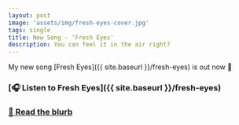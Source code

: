 ```yaml
---
layout: post
image: 'assets/img/fresh-eyes-cover.jpg'
tags: single
title: New Song - 'Fresh Eyes'
description: You can feel it in the air right?
---
```


My new song [Fresh Eyes]({{ site.baseurl }}/fresh-eyes) is out now 👀

### [🎧 Listen to Fresh Eyes]({{ site.baseurl }}/fresh-eyes)

<!-- ### [🎥  Watch the reel on Instagram](https://www.instagram.com/reel/CyVzR-9q7in/) -->
<!---->
### [📄  Read the blurb](https://dylanhand.substack.com/p/new-song-fresh-eyes)
